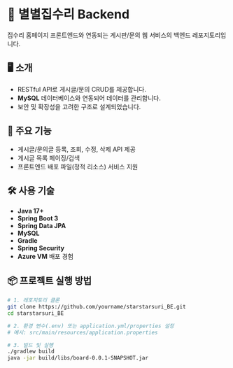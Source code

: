 # 🌟 별별집수리 Backend

집수리 홈페이지 프론트엔드와 연동되는 게시판/문의 웹 서비스의 백엔드 레포지토리입니다.

## 🖥️ 소개

- RESTful API로 게시글/문의 CRUD를 제공합니다.
- **MySQL** 데이터베이스와 연동되어 데이터를 관리합니다.
- 보안 및 확장성을 고려한 구조로 설계되었습니다.

## 🚀 주요 기능

- 게시글/문의글 등록, 조회, 수정, 삭제 API 제공
- 게시글 목록 페이징/검색
- 프론트엔드 배포 파일(정적 리소스) 서비스 지원

## 🛠️ 사용 기술

- **Java 17+**
- **Spring Boot 3**
- **Spring Data JPA**
- **MySQL**
- **Gradle**
- **Spring Security**
- **Azure VM** 배포 경험

## 📦 프로젝트 실행 방법

```bash
# 1. 레포지토리 클론
git clone https://github.com/yourname/starstarsuri_BE.git
cd starstarsuri_BE

# 2. 환경 변수(.env) 또는 application.yml/properties 설정
# 예시: src/main/resources/application.properties

# 3. 빌드 및 실행
./gradlew build
java -jar build/libs/board-0.0.1-SNAPSHOT.jar
